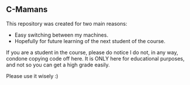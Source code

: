 ## C-Mamans

This repository was created for two main reasons:
+ Easy switching between my machines.
+ Hopefully for future learning of the next student of the course.

If you are a student in the course, please do notice I do not, in any way, condone copying code off here. It is ONLY here for educational purposes, and not so you can get a high grade easily. 

Please use it wisely :)
